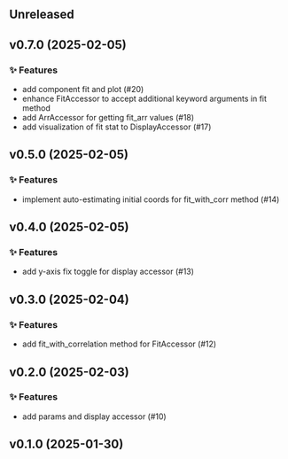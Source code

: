 ## Unreleased

## v0.7.0 (2025-02-05)

### ✨ Features

- add component fit and plot (#20)
- enhance FitAccessor to accept additional keyword arguments in fit method
- add ArrAccessor for getting fit_arr values (#18)
- add visualization of fit stat to DisplayAccessor (#17)

## v0.5.0 (2025-02-05)

### ✨ Features

- implement auto-estimating initial coords for fit_with_corr method (#14)

## v0.4.0 (2025-02-05)

### ✨ Features

- add y-axis fix toggle for display accessor  (#13)

## v0.3.0 (2025-02-04)

### ✨ Features

- add fit_with_correlation method for FitAccessor (#12)

## v0.2.0 (2025-02-03)

### ✨ Features

- add params and display accessor (#10)

## v0.1.0 (2025-01-30)
